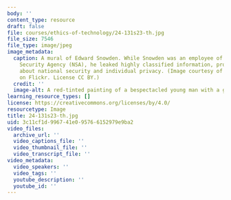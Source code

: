 ```yaml
---
body: ''
content_type: resource
draft: false
file: courses/ethics-of-technology/24-131s23-th.jpg
file_size: 7546
file_type: image/jpeg
image_metadata:
  caption: A mural of Edward Snowden. While Snowden was an employee of the National
    Security Agency (NSA), he leaked highly classified information, prompting discussions
    about national security and individual privacy. (Image courtesy of [thierry ehrmann](https://www.flickr.com/photos/home_of_chaos/9190784811/in/photolist-f1ab86-eVaygU-hLZNQy-jCcHBZ-jCcRfV-jCdUqm-HfUnSg-mj9c2R-kUVeWb-p3wRLx-c1UTf-f6b1He-k8AwCg-eXVM7C-F4RLrk-HgBXTA-eTTnJr-TMqXjC-pS3nBE-iayp7G-pBoHT5-nUcVby-nMcp6q-kUiEcX-zqU1Ji-jR1PuL-jDmWyM-kY6TQv-u8zveo-kY8mKu-kY7xur-kY8n8o-fKvfVK-kYaBnS-eQku4F-kY8khE-kY8hxw-kY6UcT-kY6Ww2-kY6VLV-f2axnp-kY6W8g-kY7uWF-Rc7vXZ-kY6UGa-f2YdgY-fde2eG-f2QAQa-f2YjM5-qf3uts)
    on Flickr. License CC BY.)
  credit: ''
  image-alt: A red-tinted painting of a bespectacled young man with a goatee.
learning_resource_types: []
license: https://creativecommons.org/licenses/by/4.0/
resourcetype: Image
title: 24-131s23-th.jpg
uid: 3c11cf1d-9967-41e0-9576-6152979e9ba2
video_files:
  archive_url: ''
  video_captions_file: ''
  video_thumbnail_file: ''
  video_transcript_file: ''
video_metadata:
  video_speakers: ''
  video_tags: ''
  youtube_description: ''
  youtube_id: ''
---
```

